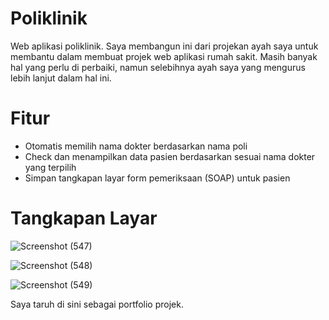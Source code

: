 # Poliklinik
Web aplikasi poliklinik. Saya membangun ini dari projekan ayah saya untuk membantu dalam membuat projek web aplikasi rumah sakit. Masih banyak hal yang perlu di perbaiki, namun selebihnya ayah saya yang mengurus lebih lanjut dalam hal ini.

# Fitur 
- Otomatis memilih nama dokter berdasarkan nama poli
- Check dan menampilkan data pasien berdasarkan sesuai nama dokter yang terpilih
- Simpan tangkapan layar form pemeriksaan (SOAP) untuk pasien

# Tangkapan Layar
![Screenshot (547)](https://github.com/galihap76/poliklinik/assets/83481679/5ea815b0-62d7-4d9f-be6d-928636ccac07)

![Screenshot (548)](https://github.com/galihap76/poliklinik/assets/83481679/ace56105-5d7e-4008-ac99-fe00c676c1b2)

![Screenshot (549)](https://github.com/galihap76/poliklinik/assets/83481679/cc9bf815-315b-49b6-9c2f-71599bac5e00)

Saya taruh di sini sebagai portfolio projek.
